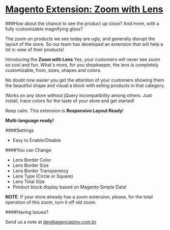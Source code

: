 # [Magento Extension: Zoom with Lens](http://www.magentocommerce.com/magento-connect/zoom-with-lens.html)
###How about the chance to see the product up close? And more, with a fully customizable magnifying glass?

The zoom on products we see today are ugly, and generally disrupt the layout of the store. So our team has developed an extension that will help a lot in view of their products!

Introducing the **Zoom with Lens** Yes, your customers will never see zoom so cool and fun. What's more, for you shopkeeper, the lens is completely customizable, from, sizes, shapes and colors.

No doubt now easier you get the attention of your customers showing them the beautiful shape and visual a block with selling products in that category.

Works on any store without jQuery incompatibility among others. Just install, trace colors for the taste of your store and get started!

Keep calm. This extension is **Responsive Layout Ready**!

**Multi-language ready!**

####Settings

* Easy to Enable/Disable

####You can Change

* Lens Border Color
* Lens Border Size
* Lens Border Transparency
* Lens Type (Circle or Square)
* Lens Total Size
* Product block display based on Magento Simple Data!

**NOTE**: If your store already has a zoom extension, please, for the total operation of this zoom, turn it off old zoom.

####Having Issues?

Send us a note at dev@agenciaziny.com.br
